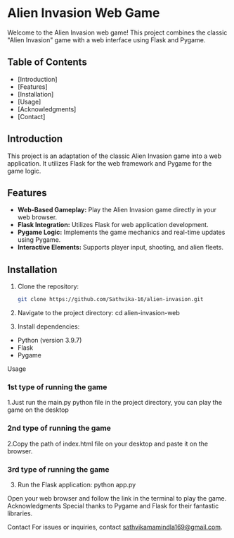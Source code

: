 # Alien Invasion Web Game

Welcome to the Alien Invasion web game! This project combines the classic "Alien Invasion" game with a web interface using Flask and Pygame.


## Table of Contents
- [Introduction]
- [Features]
- [Installation]
- [Usage]
- [Acknowledgments]
- [Contact]

## Introduction

This project is an adaptation of the classic Alien Invasion game into a web application. It utilizes Flask for the web framework and Pygame for the game logic.

## Features

- **Web-Based Gameplay:** Play the Alien Invasion game directly in your web browser.
- **Flask Integration:** Utilizes Flask for web application development.
- **Pygame Logic:** Implements the game mechanics and real-time updates using Pygame.
- **Interactive Elements:** Supports player input, shooting, and alien fleets.

## Installation

1. Clone the repository:
   ```bash
   git clone https://github.com/Sathvika-16/alien-invasion.git

2. Navigate to the project directory:
cd alien-invasion-web

3. Install dependencies:
- Python (version 3.9.7)
- Flask
- Pygame

Usage
### 1st type of running the game
1.Just run the main.py python file in the project directory, you can play the game on the desktop

### 2nd type of running the game
2.Copy the path of index.html file on your desktop and paste it on the browser. 

### 3rd type of running the game
3. Run the Flask application:
python app.py

Open your web browser and follow the link in the terminal to play the game.
Acknowledgments
Special thanks to Pygame and Flask for their fantastic libraries.

Contact
For issues or inquiries, contact sathvikamamindla169@gmail.com.
